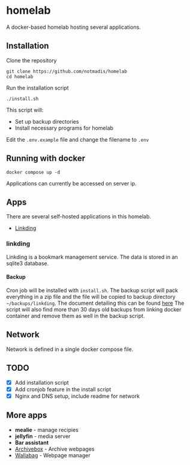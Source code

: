# homelab

A docker-based homelab hosting several applications.

## Installation

Clone the repository
```shell
git clone https://github.com/notmadis/homelab
cd homelab
```

Run the installation script
```shell
./install.sh
```

This script will:
- Set up backup directories
- Install necessary programs for homelab

Edit the `.env.example` file and change the filename to `.env`

## Running with docker
```shell
docker compose up -d
```

Applications can currently be accessed on server ip.

## Apps

There are several self-hosted applications in this homelab.

- [Linkding](https://github.com/sissbruecker/linkding)

### linkding

Linkding is a bookmark management service. The data is stored in an sqlite3 database.

#### Backup

Cron job will be installed with `install.sh`. The backup script will pack everything in a zip file and the file will be copied to backup directory `~/backups/linkding`. The document detailing this can be found [here](https://github.com/sissbruecker/linkding/blob/5330252db9f452e77282ef2f9cc9585e9bf7ae04/docs/src/content/docs/backups.md#L4) The script will also find more than 30 days old backups from linking docker container and remove them as well in the backup script.


## Network

Network is defined in a single docker compose file.


## TODO

- [x] Add installation script
- [x] Add cronjob feature in the install script
- [x] Nginx and DNS setup, include readme for network 

## More apps

- **mealie** - manage recipies
- **jellyfin** - media server
- **Bar assistant**
- [Archivebox](https://github.com/ArchiveBox/ArchiveBox/) - Archive webpages
- [Wallabag](https://github.com/wallabag/wallabag) - Webpage manager

